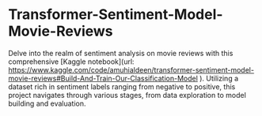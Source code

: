 # Transformer-Sentiment-Model-Movie-Reviews

Delve into the realm of sentiment analysis on movie reviews with this comprehensive [Kaggle notebook](url: https://www.kaggle.com/code/amuhialdeen/transformer-sentiment-model-movie-reviews#Build-And-Train-Our-Classification-Model
). Utilizing a dataset rich in sentiment labels ranging from negative to positive, this project navigates through various stages, from data exploration to model building and evaluation.

